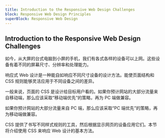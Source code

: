 ```yaml
---
title: Introduction to the Responsive Web Design Challenges
block: Responsive Web Design Principles
superBlock: Responsive Web Design
---
```

## Introduction to the Responsive Web Design Challenges

如今，从大屏的台式电脑到小屏的手机，我们有各式各样的设备可以上网。这些设备有着不同的屏幕尺寸、分辨率和处理能力。

响应式 Web 设计是一种能自如响应不同尺寸设备的设计方法。能使页面结构和 CSS 规则能够灵活应用于不同设备之间的差异。

一般来说，页面的 CSS 是设计给目标用户看的。如果你预计网站的大部分流量来自移动端，那么应该采取“移动端优先”的策略，再为 PC 端做兼容。

如果你预计网站的大部分流量来自 PC 端，那么应该采取“PC 端优先”的策略，再为移动端做兼容。

CSS 提供了书写不同样式规则的工具，然后根据显示网页的设备应用它们。本节将介绍使用 CSS 来响应 Web 设计的基本方法。

